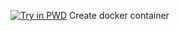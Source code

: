 [![Try in PWD](https://raw.githubusercontent.com/play-with-docker/stacks/master/assets/images/button.png)](https://labs.play-with-docker.com/?stack=https://raw.githubusercontent.com/marcoippel/playwithdocker-course/master/pwd-docker-compose.yml) Create docker container
